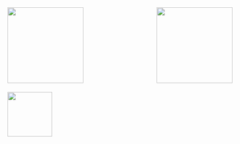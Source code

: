 
<div style="display: flex; justify-content: space-between;">
    <a href="https://github.com/Edinbo">
      <img height="170" align="center" src="https://github-readme-stats.vercel.app/api?username=Edinbo&theme=dark&hide_border=false&include_all_commits=true&count_private=true" />
    </a>
    <a href="https://github.com/Edinbo">
      <img height="170" align="center" src="https://github-readme-streak-stats.herokuapp.com/?user=Edinbo&theme=dark&hide_border=false" />
    </a>
</div>

<div style="display: flex; justify-content: space-between; margin-top: 20px;">
  <div style="flex-basis: 48%;">
    <a href="https://github.com/Edinbo">
      <img height="100" align="center" src="https://github-readme-stats.vercel.app/api/top-langs/?username=Edinbo&theme=dark&hide_border=false&include_all_commits=true&count_private=true&layout=compact" />
    </a>
  </div>
</div>


<!-- Proudly created with GPRM ( https://gprm.itsvg.in ) -->
